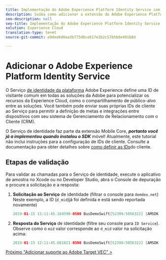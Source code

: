 ```yaml
---
title: Implementação do Adobe Experience Platform Identity Service com o Launch
description: Saiba como adicionar a extensão do Adobe Experience Platform Identity Service e usar a ação Definir IDs do cliente para coletar IDs do cliente. Esta lição é parte do tutorial Implementação da Experience Cloud em aplicativos Swift para iOS móveis.
seo-description: null
seo-title: Implementação do Adobe Experience Platform Identity Service com o Launch
solution: Experience Cloud
translation-type: tm+mt
source-git-commit: e9dee6d0aa3b775d0ce617e2b2c57b56de491b8d

---
```



# Adicionar o Adobe Experience Platform Identity Service

O Serviço [de identidade da plataforma](https://docs.adobe.com/content/help/en/id-service/using/home.html) Adobe Experience define uma ID de visitante comum em todas as soluções da Adobe para potencializar os recursos da Experience Cloud, como o compartilhamento de público-alvo entre as soluções.  Você também pode enviar suas próprias IDs de cliente ao Serviço para permitir a definição de metas e integrações entre dispositivos com seu sistema de Gerenciamento de Relacionamento com o Cliente (CRM).

O Serviço de identidade faz parte da extensão Mobile Core, ***portanto você já a implementou quando instalou o SDK*** móvel! Atualmente, este tutorial não inclui instruções para a configuração de IDs de cliente. Consulte a documentação para obter detalhes sobre [como definir as IDs](https://aep-sdks.gitbook.io/docs/using-mobile-extensions/mobile-core/identity/identity-api-reference)do cliente.

## Etapas de validação

Para validar as chamadas para o Serviço de identidade, execute o aplicativo de amostra no Xcode ou no Developer Studio, abra o Console de depuração e procure a solicitação e a resposta:

1. **Solicitação ao Serviço** de identidade (filtrar o console para `demdex.net`) Neste exemplo, a ID (`d_mid`)já foi definida e está sendo reportada novamente)

   ```swift
   2019-01-15 12:11:45.164590-0500 BusDemoSwift[52399:5056322] [AMSDK DEBUG <com.adobe.module.identity>]: Sending request (https://dpm.demdex.net/id?d_rtbd=json&d_ver=2&d_orgid=7ABB3E6A5A7491460A495D61@AdobeOrg&d_mid=17179986463578698626041670574784107777&d_blob=j8Odv6LonN4r3an7LhD3WZrU1bUpAkFkkiY1ncBR96t2PTI&dcs_region=9)
   ```

1. **Resposta do Serviço** de identidade (filtre seu console para `ID Service`). Observe como o `mid` valor corresponde ao `d_mid` valor na solicitação acima:

   ```swift
   2019-01-15 12:11:45.681821-0500 BusDemoSwift[52399:5056322] [AMSDK DEBUG <com.adobe.module.identity>]: ID Service - Got ID Response (mid: 17179986463578698626041670574784107777, blob: j8Odv6LonN4r3an7LhD3WZrU1bUpAkFkkiY1ncBR96t2PTI, hint: 9, ttl: "604800000 ms")
   
[Próximo "Adicionar suporte ao Adobe Target VEC" &gt;](target-vec.md)
